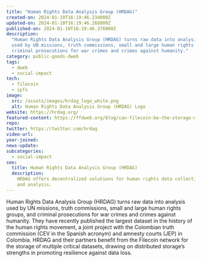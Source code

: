 ```yaml
---
title: "Human Rights Data Analysis Group (HRDAG)"
created-on: 2024-01-10T16:19:46.234000Z
updated-on: 2024-01-10T16:19:46.268000Z
published-on: 2024-01-10T16:19:46.376000Z
description:
  "Human Rights Data Analysis Group (HRDAG) turns raw data into analysis
  used by UN missions, truth commissions, small and large human rights groups, and
  criminal prosecutions for war crimes and crimes against humanity."
category: public-goods-dweb
tags:
  - dweb
  - social-impact
tech:
  - filecoin
  - ipfs
image:
  src: /assets/images/hrdag_logo_white.png
  alt: Human Rights Data Analysis Group (HRDAG) Logo
website: https://hrdag.org/
featured-content: https://ffdweb.org/blog/can-filecoin-be-the-storage-network-for-human-rights-data/
repo:
twitter: https://twitter.com/hrdag
video-url:
year-joined:
news-update:
subcategories:
  - social-impact
seo:
  title: Human Rights Data Analysis Group (HRDAG)
  description:
    HRDAG offers decentralized solutions for human rights data collection
    and analysis.
---
```


Human Rights Data Analysis Group (HRDAG) turns raw data into analysis used by UN missions, truth commissions, small and large human rights groups, and criminal prosecutions for war crimes and crimes against humanity. They have recently published the largest dataset in the history of the human rights movement, a joint project with the Colombian truth commission (CEV in the Spanish acronym) and amnesty courts (JEP) in Colombia. HRDAG and their partners benefit from the Filecoin network for the storage of multiple critical datasets, drawing on distributed storage’s strengths in promoting resilience against data loss.
